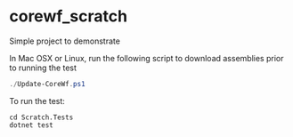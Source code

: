# corewf_scratch

Simple project to demonstrate

In Mac OSX or Linux, run the following script to download assemblies prior to running the test

```powershell
./Update-CoreWf.ps1
```

To run the test:

```
cd Scratch.Tests
dotnet test
```
